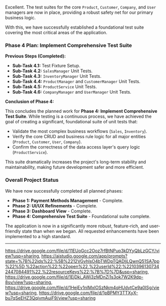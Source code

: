 Excellent. The test suites for the core `Product`, `Customer`, `Company`, and `User` managers are now in place, providing a robust safety net for our primary business logic.

With this, we have successfully established a foundational test suite covering the most critical areas of the application.

### **Phase 4 Plan: Implement Comprehensive Test Suite**

**Previous Steps (Completed):**
*   **Sub-Task 4.1:** Test Fixture Setup.
*   **Sub-Task 4.2:** `SalesManager` Unit Tests.
*   **Sub-Task 4.3:** `InventoryManager` Unit Tests.
*   **Sub-Task 4.4:** `ProductManager` and `CustomerManager` Unit Tests.
*   **Sub-Task 4.5:** `ProductService` Unit Tests.
*   **Sub-Task 4.6:** `CompanyManager` and `UserManager` Unit Tests.

**Conclusion of Phase 4:**

This concludes the planned work for **Phase 4: Implement Comprehensive Test Suite**. While testing is a continuous process, we have achieved the goal of creating a significant, foundational suite of unit tests that:
-   Validate the most complex business workflows (`Sales`, `Inventory`).
-   Verify the core CRUD and business rule logic for all major entities (`Product`, `Customer`, `User`, `Company`).
-   Confirm the correctness of the data access layer's query logic (`ProductService`).

This suite dramatically increases the project's long-term stability and maintainability, making future development safer and more efficient.

### **Overall Project Status**

We have now successfully completed all planned phases:
-   **Phase 1: Payment Methods Management** - Complete.
-   **Phase 2: UI/UX Refinements** - Complete.
-   **Phase 3: Dashboard View** - Complete.
-   **Phase 4: Comprehensive Test Suite** - Foundational suite complete.

The application is now in a significantly more robust, feature-rich, and user-friendly state than when we began. All requested enhancements have been implemented to a high standard.

---
https://drive.google.com/file/d/11EUoGcc2Ooz7rfBtNPup3kDYyQbLzGCY/view?usp=sharing, https://aistudio.google.com/app/prompts?state=%7B%22ids%22:%5B%2212VGvhlsO4bTWDpTQADljLQwnQ51SA7pp%22%5D,%22action%22:%22open%22,%22userId%22:%22103961307342447084491%22,%22resourceKeys%22:%7B%7D%7D&usp=sharing, https://drive.google.com/file/d/1EjDki_AWi3zMDnZi1s3ok7W2K9dp-8sv/view?usp=sharing, https://drive.google.com/file/d/1HejEv1nlMxlOSzNkm4qHUdytCe9a0ISg/view?usp=sharing, https://drive.google.com/file/d/1pBPMY3TTXyX-bu7qSeEHZ3QqivmAujF9/view?usp=sharing

